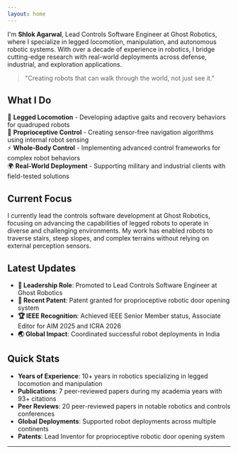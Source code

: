 ```yaml
---
layout: home
---
```


I'm **Shlok Agarwal**, Lead Controls Software Engineer at Ghost Robotics, where I specialize in legged locomotion, manipulation, and autonomous robotic systems. With over a decade of experience in robotics, I bridge cutting-edge research with real-world deployments across defense, industrial, and exploration applications.

> "Creating robots that can walk through the world, not just see it."

## What I Do

🦾 **Legged Locomotion** - Developing adaptive gaits and recovery behaviors for quadruped robots  
🧠 **Proprioceptive Control** - Creating sensor-free navigation algorithms using internal robot sensing  
⚡ **Whole-Body Control** - Implementing advanced control frameworks for complex robot behaviors  
🌍 **Real-World Deployment** - Supporting military and industrial clients with field-tested solutions  

## Current Focus

I currently lead the controls software development at Ghost Robotics, focusing on advancing the capabilities of legged robots to operate in diverse and challenging environments. My work has enabled robots to traverse stairs, steep slopes, and complex terrains without relying on external perception sensors.

## Latest Updates

- **🚀 Leadership Role**: Promoted to Lead Controls Software Engineer at Ghost Robotics
- **📝 Recent Patent**: Patent granted for proprioceptive robotic door opening system
- **🏆 IEEE Recognition**: Achieved IEEE Senior Member status, Associate Editor for AIM 2025 and ICRA 2026
- **🌏 Global Impact**: Coordinated successful robot deployments in India

## Quick Stats

- **Years of Experience**: 10+ years in robotics specializing in legged locomotion and manipulation
- **Publications**: 7 peer-reviewed papers during my academia years with 93+ citations
- **Peer Reviews**: 20 peer-reviewed papers in notable robotics and controls conferences
- **Global Deployments**: Supported robot deployments across multiple continents
- **Patents**: Lead Inventor for proprioceptive robotic door opening system

---